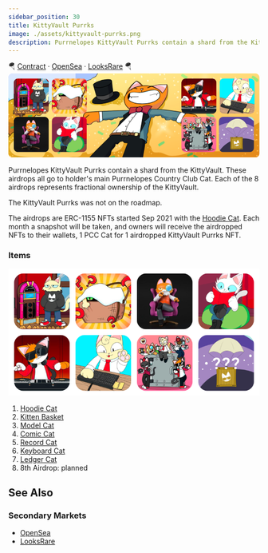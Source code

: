 ```yaml
---
sidebar_position: 30
title: KittyVault Purrks
image: ./assets/kittyvault-purrks.png
description: Purrnelopes KittyVault Purrks contain a shard from the KittyVault. These airdrops all go to holder's main Purrnelopes Country Club Cat. Each of the 8 airdrops represents fractional ownership of the KittyVault.
---
```


🪂
[Contract](https://etherscan.io/address/0xda7d42b6167f1497346d7b2336a6d7a603026db1) · 
[OpenSea](https://opensea.io/collection/purrnelopes-kittybank-purrks) · 
[LooksRare](https://looksrare.org/collections/0xda7d42b6167f1497346d7b2336a6d7a603026db1)
🪂
![](./assets/kittyvault-purrks.png)

Purrnelopes KittyVault Purrks contain a shard from the KittyVault. These airdrops all go to holder's main Purrnelopes Country Club Cat. Each of the 8 airdrops represents fractional ownership of the KittyVault.

The KittyVault Purrks was not on the roadmap. 

The airdrops are ERC-1155 NFTs started Sep 2021 with the [Hoodie Cat](./1-hoodie-cat.md). Each month a snapshot will be taken, and owners will receive the airdropped NFTs to their wallets, 1 PCC Cat for 1 airdropped KittyVault Purrks NFT.

### Items

![](./assets/purrks-exampls.png)

1. [Hoodie Cat](1-hoodie-cat.md)
1. [Kitten Basket](2-kitten-basket.md)
1. [Model Cat](3-model-cat.md)
1. [Comic Cat](4-comic-cat.md)
1. [Record Cat](5-record-cat.md)
1. [Keyboard Cat](6-keyboard-cat.md)
1. [Ledger Cat](7-ledger-cat.md)
1. 8th Airdrop: planned

## See Also

### Secondary Markets

- [OpenSea](https://opensea.io/collection/purrnelopes-kittybank-purrks)
- [LooksRare](https://looksrare.org/collections/0xda7d42b6167f1497346d7b2336a6d7a603026db1)
